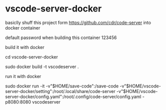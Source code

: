 # vscode-server-docker
basiclly shuff this project form https://github.com/cdr/code-server into docker container

default password when building this container 123456

build it with docker 

cd vscode-server-docker

sudo docker build -t vscodeserver .

run it with docker

sudo docker run -it -v"$HOME/save-code":/save-code -v"$HOME/vscode-server-docker/setting":/root/.local/share/code-server -v"$HOME/vscode-server-docker/config.yaml":/root/.config/code-server/config.yaml -p8080:8080 vscodeserver 

